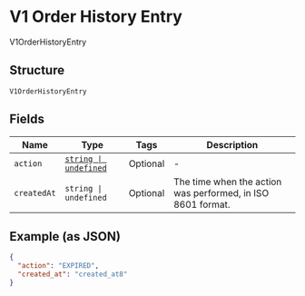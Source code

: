 
# V1 Order History Entry

V1OrderHistoryEntry

## Structure

`V1OrderHistoryEntry`

## Fields

| Name | Type | Tags | Description |
|  --- | --- | --- | --- |
| `action` | [`string \| undefined`](../models/v1-order-history-entry-action.md) | Optional | - |
| `createdAt` | `string \| undefined` | Optional | The time when the action was performed, in ISO 8601 format. |

## Example (as JSON)

```json
{
  "action": "EXPIRED",
  "created_at": "created_at8"
}
```

